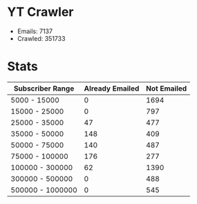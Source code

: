 # YT Crawler
- Emails: 7137
- Crawled: 351733

# Stats
| Subscriber Range  | Already Emailed | Not Emailed |
|-------|-------|-------|
| 5000 - 15000 | 0 | 1694 |
| 15000 - 25000 | 0 | 797 |
| 25000 - 35000 | 47 | 477 |
| 35000 - 50000 | 148 | 409 |
| 50000 - 75000 | 140 | 487 |
| 75000 - 100000 | 176 | 277 |
| 100000 - 300000 | 62 | 1390 |
| 300000 - 500000 | 0 | 488 |
| 500000 - 1000000 | 0 | 545 |
